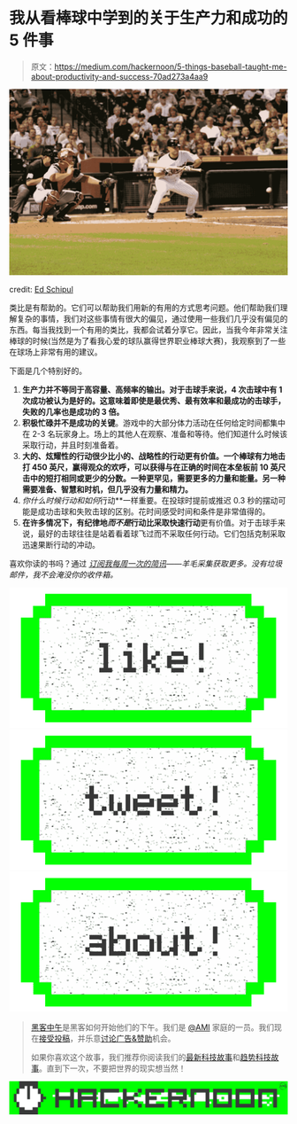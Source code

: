 # 我从看棒球中学到的关于生产力和成功的 5 件事

> 原文：<https://medium.com/hackernoon/5-things-baseball-taught-me-about-productivity-and-success-70ad273a4aa9>

![](img/6e4925efb2142c0c0f2ebd08e7bd2009.png)

credit: [Ed Schipul](https://www.flickr.com/people/eschipul/)

类比是有帮助的。它们可以帮助我们用新的有用的方式思考问题。他们帮助我们理解复杂的事情，我们对这些事情有很大的偏见，通过使用一些我们几乎没有偏见的东西。每当我找到一个有用的类比，我都会试着分享它。因此，当我今年非常关注棒球的时候(当然是为了看我心爱的球队赢得世界职业棒球大赛)，我观察到了一些在球场上非常有用的建议。

下面是几个特别好的。

1.  **生产力并不等同于高容量、高频率的输出。对于击球手来说，4 次击球中有 1 次成功被认为是好的。这意味着即使是最优秀、最有效率和最成功的击球手，失败的几率也是成功的 3 倍。**
2.  **积极忙碌并不是成功的关键**。游戏中的大部分体力活动在任何给定时间都集中在 2-3 名玩家身上。场上的其他人在观察、准备和等待。他们知道什么时候该采取行动，并且时刻准备着。
3.  **大的、炫耀性的行动很少比小的、战略性的行动更有价值。一个棒球有力地击打 450 英尺，赢得观众的欢呼，可以获得与在正确的时间在本垒板前 10 英尺击中的短打相同或更少的分数。一种更罕见，需要更多的力量和能量。另一种需要准备、智慧和时机，但几乎没有力量和精力。**
4.  ***你什么时候*行动和*如何*行动**一样重要。在投球时提前或推迟 0.3 秒的摆动可能是成功击球和失败击球的区别。花时间感受时间和条件是非常值得的。
5.  **在许多情况下，有纪律地*而不是*行动比采取快速行动**更有价值。对于击球手来说，最好的击球往往是站着看着球飞过而不采取任何行动。它们包括克制采取迅速果断行动的冲动。

喜欢你读的书吗？通过 [*订阅我每周一次的简讯*](http://tinyletter.com/mike_sturm)*——*羊毛采集*获取更多。没有垃圾邮件，我不会淹没你的收件箱。*

[![](img/50ef4044ecd4e250b5d50f368b775d38.png)](http://bit.ly/HackernoonFB)[![](img/979d9a46439d5aebbdcdca574e21dc81.png)](https://goo.gl/k7XYbx)[![](img/2930ba6bd2c12218fdbbf7e02c8746ff.png)](https://goo.gl/4ofytp)

> [黑客中午](http://bit.ly/Hackernoon)是黑客如何开始他们的下午。我们是 [@AMI](http://bit.ly/atAMIatAMI) 家庭的一员。我们现在[接受投稿](http://bit.ly/hackernoonsubmission)，并乐意[讨论广告&赞助](mailto:partners@amipublications.com)机会。
> 
> 如果你喜欢这个故事，我们推荐你阅读我们的[最新科技故事](http://bit.ly/hackernoonlatestt)和[趋势科技故事](https://hackernoon.com/trending)。直到下一次，不要把世界的现实想当然！

![](img/be0ca55ba73a573dce11effb2ee80d56.png)